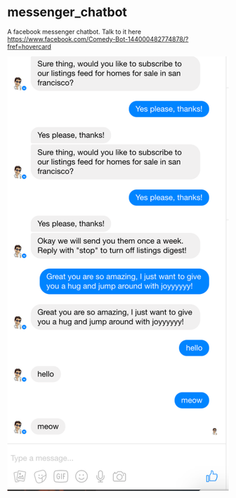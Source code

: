# messenger_chatbot
A facebook messenger chatbot. Talk to it here  https://www.facebook.com/Comedy-Bot-144000482774878/?fref=hovercard

![Demo](demo.png)

